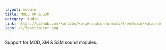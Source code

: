 ```yaml
---
layout: module
title: MOD, XM & S3M
category: Audio
link: https://github.com/korlibs/korge-audio-formats/tree/main/korau-mod
icon: /i/fasttracker.png
---
```


Support for MOD, XM & S3M sound modules.
